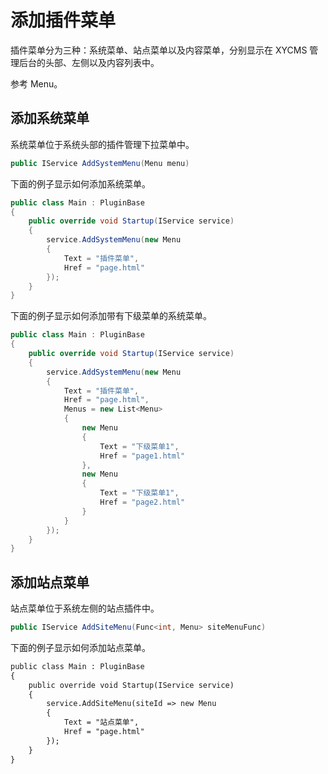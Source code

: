 # 添加插件菜单

插件菜单分为三种：系统菜单、站点菜单以及内容菜单，分别显示在 XYCMS 管理后台的头部、左侧以及内容列表中。

参考 Menu。

## 添加系统菜单

系统菜单位于系统头部的插件管理下拉菜单中。

``` c#
public IService AddSystemMenu(Menu menu)
```

下面的例子显示如何添加系统菜单。
``` c#
public class Main : PluginBase
{
    public override void Startup(IService service)
    {
        service.AddSystemMenu(new Menu
        {
            Text = "插件菜单",
            Href = "page.html"
        });
    }
}
```

下面的例子显示如何添加带有下级菜单的系统菜单。

``` c#
public class Main : PluginBase
{
    public override void Startup(IService service)
    {
        service.AddSystemMenu(new Menu
        {
            Text = "插件菜单",
            Href = "page.html",
            Menus = new List<Menu>
            {
                new Menu
                {
                    Text = "下级菜单1",
                    Href = "page1.html"
                },
                new Menu
                {
                    Text = "下级菜单1",
                    Href = "page2.html"
                }
            }
        });
    }
}
```

## 添加站点菜单

站点菜单位于系统左侧的站点插件中。

``` c#
public IService AddSiteMenu(Func<int, Menu> siteMenuFunc)
```

下面的例子显示如何添加站点菜单。

``` svg
public class Main : PluginBase
{
    public override void Startup(IService service)
    {
        service.AddSiteMenu(siteId => new Menu
        {
            Text = "站点菜单",
            Href = "page.html"
        });
    }
}
```